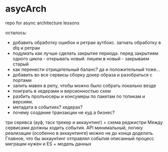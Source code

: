 # asycArch
repo for async architecture lessons

осталось:

- добавить обработку ошибок и ретраи аутбокс. загнать обработку в dlq и ретраи
- подумать как лучше сделать закрытие периода. перед закрытием одного цикла - открывать новый. пишем в новый - закрываем старый
- как перенести отрицательный баланс? да и положительный тоже...
- добавить во все сервисы сборку докер образа и разобраться с портами
- залить мавен в репу, чтобы можно было собрать локально везде
- поиграть в хедерами и версионностью схем
- разбить пролъюсеры и консумеры по пакетам по топикам и версиям.
- метадата в событиях? хедерах?
- почему создание транзакции не куд а бизнес?

три серивса (ауф, таск трекер и аккаунтинг) + схема реджистри
Между сервисами должны ходить события. API минимальный, логику реализации (особенно в аккаунтинге) можно не до конца доделать.
Главное, что бы аккаунтинг отправлял события
описанный процесс миграции нужен и ES + модель данных
